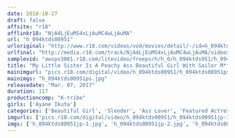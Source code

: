 ```yaml
---
date: 2018-10-27
draft: false
affsite: "r18"
afflinkr18: "NjA4LjEuMS4xLjAuMC4wLjAuMA"
url: "h_094ktds00951"
urloriginal: "http://www.r18.com/videos/vod/movies/detail/-/id=h_094ktds00951"
urlfinal: "http://media.r18.com/track/NjA4LjEuMS4xLjAuMC4wLjAuMA/videos/vod/movies/detail/-/id=h_094ktds00951"
samplevid: "awspv3001.r18.com/litevideo/freepv/h/h_0/h_094ktds951/h_094ktds951_dmb_w.mp4"
title: "My Little Sister Is A Peachy Ass Beautiful Girl With Sailor M**n Hair Ayane Ikuta"
mainimgurl: "pics.r18.com/digital/video/h_094ktds00951/h_094ktds00951ps.jpg"
mainimgs: "h_094ktds00951ps.jpg"
releasedate: "Mar. 07, 2017"
duration: 117
productioncomp: "K-tribe"
girls: ['Ayane Ikuta']
categories: ['Beautiful Girl', 'Slender', 'Ass Lover', 'Featured Actress', 'Sister', 'Hi-Def']
imgurls: ['pics.r18.com/digital/video/h_094ktds00951/h_094ktds00951jp-1.jpg', 'pics.r18.com/digital/video/h_094ktds00951/h_094ktds00951jp-2.jpg', 'pics.r18.com/digital/video/h_094ktds00951/h_094ktds00951jp-3.jpg', 'pics.r18.com/digital/video/h_094ktds00951/h_094ktds00951jp-4.jpg', 'pics.r18.com/digital/video/h_094ktds00951/h_094ktds00951jp-5.jpg', 'pics.r18.com/digital/video/h_094ktds00951/h_094ktds00951jp-6.jpg', 'pics.r18.com/digital/video/h_094ktds00951/h_094ktds00951jp-7.jpg', 'pics.r18.com/digital/video/h_094ktds00951/h_094ktds00951jp-8.jpg', 'pics.r18.com/digital/video/h_094ktds00951/h_094ktds00951jp-9.jpg', 'pics.r18.com/digital/video/h_094ktds00951/h_094ktds00951jp-10.jpg', 'pics.r18.com/digital/video/h_094ktds00951/h_094ktds00951jp-11.jpg', 'pics.r18.com/digital/video/h_094ktds00951/h_094ktds00951jp-12.jpg', 'pics.r18.com/digital/video/h_094ktds00951/h_094ktds00951jp-13.jpg', 'pics.r18.com/digital/video/h_094ktds00951/h_094ktds00951jp-14.jpg', 'pics.r18.com/digital/video/h_094ktds00951/h_094ktds00951jp-15.jpg', 'pics.r18.com/digital/video/h_094ktds00951/h_094ktds00951jp-16.jpg', 'pics.r18.com/digital/video/h_094ktds00951/h_094ktds00951jp-17.jpg', 'pics.r18.com/digital/video/h_094ktds00951/h_094ktds00951jp-18.jpg', 'pics.r18.com/digital/video/h_094ktds00951/h_094ktds00951jp-19.jpg', 'pics.r18.com/digital/video/h_094ktds00951/h_094ktds00951jp-20.jpg']
imgs: ['h_094ktds00951jp-1.jpg', 'h_094ktds00951jp-2.jpg', 'h_094ktds00951jp-3.jpg', 'h_094ktds00951jp-4.jpg', 'h_094ktds00951jp-5.jpg', 'h_094ktds00951jp-6.jpg', 'h_094ktds00951jp-7.jpg', 'h_094ktds00951jp-8.jpg', 'h_094ktds00951jp-9.jpg', 'h_094ktds00951jp-10.jpg', 'h_094ktds00951jp-11.jpg', 'h_094ktds00951jp-12.jpg', 'h_094ktds00951jp-13.jpg', 'h_094ktds00951jp-14.jpg', 'h_094ktds00951jp-15.jpg', 'h_094ktds00951jp-16.jpg', 'h_094ktds00951jp-17.jpg', 'h_094ktds00951jp-18.jpg', 'h_094ktds00951jp-19.jpg', 'h_094ktds00951jp-20.jpg']
---
```

